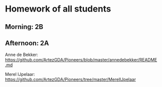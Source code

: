 # Homework of all students

## Morning: 2B

## Afternoon: 2A

Anne de Bekker: https://github.com/ArtezGDA/Pioneers/blob/master/annedebekker/README.md

Merel IJpelaar: https://github.com/ArtezGDA/Pioneers/tree/master/MerelIJpelaar
